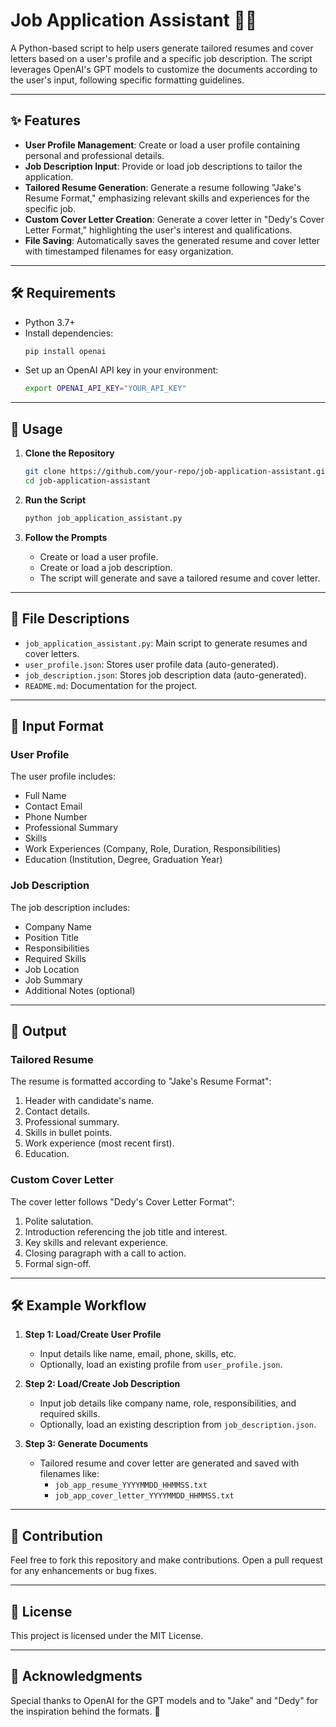 # Job Application Assistant 💼🤖

A Python-based script to help users generate tailored resumes and cover letters based on a user's profile and a specific job description. The script leverages OpenAI's GPT models to customize the documents according to the user's input, following specific formatting guidelines.

---

## ✨ Features

- **User Profile Management**: Create or load a user profile containing personal and professional details.
- **Job Description Input**: Provide or load job descriptions to tailor the application.
- **Tailored Resume Generation**: Generate a resume following "Jake's Resume Format," emphasizing relevant skills and experiences for the specific job.
- **Custom Cover Letter Creation**: Generate a cover letter in "Dedy's Cover Letter Format," highlighting the user's interest and qualifications.
- **File Saving**: Automatically saves the generated resume and cover letter with timestamped filenames for easy organization.

---

## 🛠️ Requirements

- Python 3.7+
- Install dependencies:
  ```bash
  pip install openai
  ```
- Set up an OpenAI API key in your environment:
  ```bash
  export OPENAI_API_KEY="YOUR_API_KEY"
  ```

---

## 🚀 Usage

1. **Clone the Repository**
   ```bash
   git clone https://github.com/your-repo/job-application-assistant.git
   cd job-application-assistant
   ```

2. **Run the Script**
   ```bash
   python job_application_assistant.py
   ```

3. **Follow the Prompts**
   - Create or load a user profile.
   - Create or load a job description.
   - The script will generate and save a tailored resume and cover letter.

---

## 📁 File Descriptions

- `job_application_assistant.py`: Main script to generate resumes and cover letters.
- `user_profile.json`: Stores user profile data (auto-generated).
- `job_description.json`: Stores job description data (auto-generated).
- `README.md`: Documentation for the project.

---

## 📝 Input Format

### User Profile
The user profile includes:
- Full Name
- Contact Email
- Phone Number
- Professional Summary
- Skills
- Work Experiences (Company, Role, Duration, Responsibilities)
- Education (Institution, Degree, Graduation Year)

### Job Description
The job description includes:
- Company Name
- Position Title
- Responsibilities
- Required Skills
- Job Location
- Job Summary
- Additional Notes (optional)

---

## 📄 Output

### Tailored Resume
The resume is formatted according to "Jake's Resume Format":
1. Header with candidate's name.
2. Contact details.
3. Professional summary.
4. Skills in bullet points.
5. Work experience (most recent first).
6. Education.

### Custom Cover Letter
The cover letter follows "Dedy's Cover Letter Format":
1. Polite salutation.
2. Introduction referencing the job title and interest.
3. Key skills and relevant experience.
4. Closing paragraph with a call to action.
5. Formal sign-off.

---

## 🛠️ Example Workflow

1. **Step 1: Load/Create User Profile**
   - Input details like name, email, phone, skills, etc.
   - Optionally, load an existing profile from `user_profile.json`.

2. **Step 2: Load/Create Job Description**
   - Input job details like company name, role, responsibilities, and required skills.
   - Optionally, load an existing description from `job_description.json`.

3. **Step 3: Generate Documents**
   - Tailored resume and cover letter are generated and saved with filenames like:
     - `job_app_resume_YYYYMMDD_HHMMSS.txt`
     - `job_app_cover_letter_YYYYMMDD_HHMMSS.txt`

---

## 🤝 Contribution
Feel free to fork this repository and make contributions. Open a pull request for any enhancements or bug fixes.

---

## 📜 License
This project is licensed under the MIT License.

---

## 🙌 Acknowledgments
Special thanks to OpenAI for the GPT models and to "Jake" and "Dedy" for the inspiration behind the formats. 🎉
